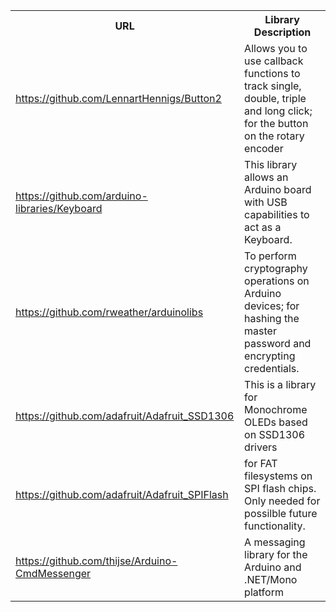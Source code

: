 <table class="tg">
  <tr>
    <th class="tg-nk4u">URL</th>
    <th class="tg-nk4u">Library Description</th>
  </tr>
  <tr>
    <td class="tg-qpa4"><a href="https://github.com/LennartHennigs/Button2" target="_blank" rel="noopener noreferrer">https://github.com/LennartHennigs/Button2</a></td>
    <td class="tg-qpa4">Allows you to use callback functions to track single, double, triple and long click; for the button on the rotary encoder</td>
  </tr>
  <tr>
    <td class="tg-qpa4"><a href="https://github.com/arduino-libraries/Keyboard" target="_blank" rel="noopener noreferrer">https://github.com/arduino-libraries/Keyboard</a></td>
    <td class="tg-qpa4">This library allows an Arduino board with USB capabilities to act as a Keyboard.</td>
  </tr>
  <tr>
    <td class="tg-qpa4"><a href="https://github.com/rweather/arduinolibs" target="_blank" rel="noopener noreferrer">https://github.com/rweather/arduinolibs</a></td>
    <td class="tg-qpa4">To perform cryptography operations on Arduino devices; for hashing the master password and encrypting credentials.</td>
  </tr>
  <tr>
    <td class="tg-qpa4"><a href="https://github.com/adafruit/Adafruit_SSD1306" target="_blank" rel="noopener noreferrer">https://github.com/adafruit/Adafruit_SSD1306</a></td>
    <td class="tg-qpa4">This is a library for Monochrome OLEDs based on SSD1306 drivers</td>
  </tr>
  <tr>
    <td class="tg-qpa4"><a href="https://github.com/adafruit/Adafruit_SPIFlash" target="_blank" rel="noopener noreferrer">https://github.com/adafruit/Adafruit_SPIFlash</a></td>
    <td class="tg-qpa4">for FAT filesystems on SPI flash chips.  Only needed for possilble future functionality.</td>
  </tr>
  <tr>
    <td class="tg-qpa4"><a href="https://github.com/thijse/Arduino-CmdMessenger" target="_blank" rel="noopener noreferrer">https://github.com/thijse/Arduino-CmdMessenger</a></td>
    <td class="tg-qpa4">A messaging library for the Arduino and .NET/Mono platform</td>
  </tr>
</table>
